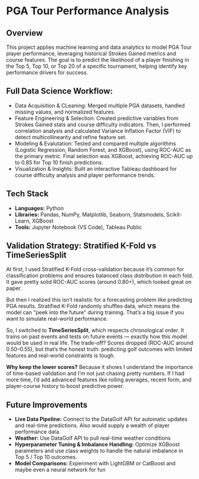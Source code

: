 # PGA Tour Performance Analysis

## Overview
This project applies machine learning and data analytics to model PGA Tour player performance, leveraging historical Strokes Gained metrics and course features. The goal is to predict the likelihood of a player finishing in the Top 5, Top 10, or Top 20 of a specific tournament, helping identify key performance drivers for success.

## Full Data Science Workflow:
  - Data Acquisition & CLeaning: Merged multiple PGA datasets, handled missing values, and normalized features.
  - Feature Engineering & Selection: Created predictive variables from Strokes Gained stats and course difficulty indicators. Then, I performed correlation analysis and calculated Variance Inflation Factor (VIF) to detect multicollinearity and refine feature set.
  - Modeling & Evalutation: Tested and compared multiple algorithms (Logistic Regression, Random Forest, and XGBoost), using ROC-AUC as the primary metric. Final selection was XGBoost, achieving ROC-AUC up to 0.85 for Top 10 finish predictions.
  - Visualization & Insights: Built an interactive Tableau dashboard for course difficulty analysis and player performance trends.

## Tech Stack
- **Languages:** Python
- **Libraries:** Pandas, NumPy, Matplotlib, Seaborn, Statsmodels, Scikit-Learn, XGBoost
- **Tools:** Jupyter Notebook (VS Code), Tableau Public

## Validation Strategy: Stratified K-Fold vs TimeSeriesSplit
At first, I used Stratified K-Fold cross-validation because it’s common for classification problems and ensures balanced class distribution in each fold. It gave pretty solid ROC-AUC scores (around 0.80+), which looked great on paper.

But then I realized this isn’t realistic for a forecasting problem like predicting PGA results. Stratified K-Fold randomly shuffles data, which means the model can "peek into the future" during training. That’s a big issue if you want to simulate real-world performance.

So, I switched to **TimeSeriesSplit**, which respects chronological order. It trains on past events and tests on future events — exactly how this model would be used in real life. The trade-off? Scores dropped (ROC-AUC around 0.50–0.55), but that’s the honest truth: predicting golf outcomes with limited features and real-world constraints is tough.

**Why keep the lower scores?** Because it shows I understand the importance of time-based validation and I’m not just chasing pretty numbers. If I had more time, I’d add advanced features like rolling averages, recent form, and player-course history to boost predictive power.

## Future Improvements
- **Live Data Pipeline:** Connect to the DataGolf API for automatic updates and real-time predictions. Also would supply a wealth of player performance data.
- **Weather:** Use DataGolf API to pull real-time weather conditions
- **Hyperparameter Tuning & Imbalance Handling:** Optimize XGBoost parameters and use class weights to handle the natural imbalance in Top 5 / Top 10 outcomes.
- **Model Comparisons:** Experiment with LightGBM or CatBoost and maybe even a neural network for fun
